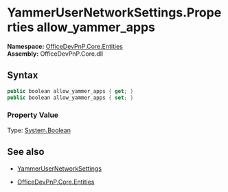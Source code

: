 # YammerUserNetworkSettings.Properties allow_yammer_apps
**Namespace:** [OfficeDevPnP.Core.Entities](OfficeDevPnP.Core.Entities.md)  
**Assembly:** OfficeDevPnP.Core.dll  
## Syntax
```C#
public boolean allow_yammer_apps { get; }
public boolean allow_yammer_apps { set; }
```

### Property Value
Type: [System.Boolean](System.Boolean.md) 

## See also
- [YammerUserNetworkSettings](YammerUserNetworkSettings.md) 

- [OfficeDevPnP.Core.Entities](OfficeDevPnP.Core.Entities.md)
